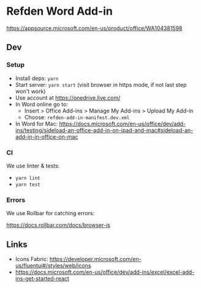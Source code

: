 # Refden Word Add-in

https://appsource.microsoft.com/en-us/product/office/WA104381598

## Dev

### Setup

- Install deps: `yarn`
- Start server: `yarn start` (visit browser in https mode, if not last step won't work)
- Use account at https://onedrive.live.com/
- In Word online go to:
     - Insert > Office Add-ins > Manage My Add-ins > Upload My Add-in
     - Choose: `refden-add-in-manifest.dev.xml`
- In Word for Mac: https://docs.microsoft.com/en-us/office/dev/add-ins/testing/sideload-an-office-add-in-on-ipad-and-mac#sideload-an-add-in-in-office-on-mac

### CI

We use linter & tests:

- `yarn lint`
- `yarn test`

### Errors

We use Rollbar for catching errors:

https://docs.rollbar.com/docs/browser-js

## Links

- Icons Fabric: https://developer.microsoft.com/en-us/fluentui#/styles/web/icons
- https://docs.microsoft.com/en-us/office/dev/add-ins/excel/excel-add-ins-get-started-react
